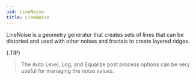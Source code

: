 ```yaml
---
uid: LineNoise
title: LineNoise
---
```


LineNoise is a geometry generator that creates sets of lines that can be distorted and used with other noises and fractals to create layered ridges.

{.TIP}
> The Auto Level, Log, and Equalize post process options can be very useful for managing the noise values.